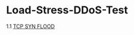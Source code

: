 # Load-Stress-DDoS-Test

1.1 [TCP SYN FLOOD](https://github.com/Fireng/Load-Stress-DDoS-Test/blob/main/TCP_SYN/tcp_syn_flood.md)
